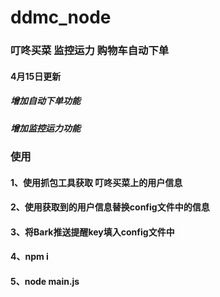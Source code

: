 # ddmc_node
### 叮咚买菜 监控运力 购物车自动下单
#### 4月15日更新 
##### 增加自动下单功能
##### 增加监控运力功能

### 使用
#### 1、使用抓包工具获取 叮咚买菜上的用户信息
#### 2、使用获取到的用户信息替换config文件中的信息
#### 3、将Bark推送提醒key填入config文件中
#### 4、npm i
#### 5、node main.js
